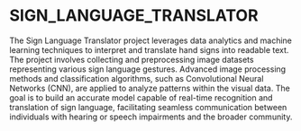 # SIGN_LANGUAGE_TRANSLATOR
The Sign Language Translator project leverages data analytics and machine learning techniques to interpret and translate hand signs into readable text. The project involves collecting and preprocessing image datasets representing various sign language gestures. Advanced image processing methods and classification algorithms, such as Convolutional Neural Networks (CNN), are applied to analyze patterns within the visual data. The goal is to build an accurate model capable of real-time recognition and translation of sign language, facilitating seamless communication between individuals with hearing or speech impairments and the broader community.
